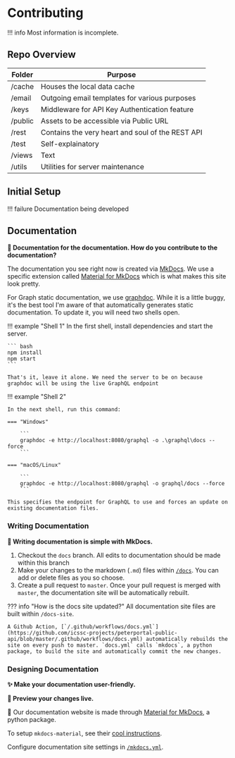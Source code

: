 # Contributing

!!! info
    Most information is incomplete.

## Repo Overview

| Folder | Purpose |
| ----------- | ----------- |
| /cache | Houses the local data cache |
| /email | Outgoing email templates for various purposes |
| /keys | Middleware for API Key Authentication feature |
| /public | Assets to be accessible via Public URL |
| /rest | Contains the very heart and soul of the REST API |
| /test | Self-explainatory |
| /views | Text |
| /utils | Utilities for server maintenance |

## Initial Setup

!!! failure
    Documentation being developed


## Documentation

**🤔 Documentation for the documentation. How do you contribute to the documentation?**

The documentation you see right now is created via [MkDocs](https://www.mkdocs.org/). We use a specific extension called [Material for MkDocs](https://squidfunk.github.io/mkdocs-material/) which is what makes this site look pretty.

For Graph static documentation, we use [graphdoc](https://github.com/2fd/graphdoc). While it is a little buggy, it's the best tool I'm aware of that automatically generates static documentation. To update it, you will need two shells open.


!!! example "Shell 1"
    In the first shell, install dependencies and start the server.

    ``` bash
    npm install
    npm start
    ```

    That's it, leave it alone. We need the server to be on because graphdoc will be using the live GraphQL endpoint

!!! example "Shell 2"

    In the next shell, run this command:

    === "Windows"

        ```
        graphdoc -e http://localhost:8080/graphql -o .\graphql\docs --force
        ```

    === "macOS/Linux"

        ```
        graphdoc -e http://localhost:8080/graphql -o graphql/docs --force
        ```

    This specifies the endpoint for GraphQL to use and forces an update on existing documentation files.

### Writing Documentation

**📝 Writing documentation is simple with MkDocs.**

1. Checkout the `docs` branch. All edits to documentation should be made within this branch
2. Make your changes to the markdown (`.md`) files within [`/docs`](https://github.com/icssc-projects/peterportal-public-api/tree/master/docs). You can add or delete files as you so choose.
3. Create a pull request to `master`. Once your pull request is merged with `master`, the documentation site will be automatically rebuilt.

??? info "How is the docs site updated?"
    All documentation site files are built within `/docs-site`.

    A Github Action, [`/.github/workflows/docs.yml`](https://github.com/icssc-projects/peterportal-public-api/blob/master/.github/workflows/docs.yml) automatically rebuilds the site on every push to master. `docs.yml` calls `mkdocs`, a python package, to build the site and automatically commit the new changes.


### Designing Documentation

**✨ Make your documentation user-friendly.**

**👀 Preview your changes live.**

🐍 Our documentation website is made through [Material for MkDocs](https://squidfunk.github.io/mkdocs-material/), a python package.

To setup `mkdocs-material`, see their [cool instructions](https://squidfunk.github.io/mkdocs-material/getting-started/).


Configure documentation site settings in [`/mkdocs.yml`](https://github.com/icssc-projects/peterportal-public-api/blob/master/mkdocs.yml).
